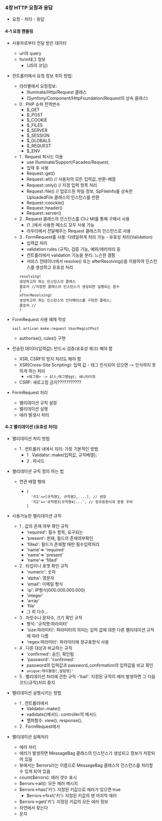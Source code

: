 ### 4장 HTTP 요청과 응답
- 요청 - 처리 - 응답

#### 4-1 요청 핸들링
- 사용자로부터 전달 받은 데이터
  - url의 query
  - form태그 정보
    - (JS의 코딩)
- 컨트롤러에서 요청 정보 취득 방법:
  - 라라벨에서 요청정보:
    - Illuminate/Http/Request 클래스
    - (Symfony/Component/HttpFoundation/Request의 상속 클래스)
  - 0 . PHP 슈퍼 전역번수
    - $_GET
    - $_POST
    - $_COOKIE
    - $_FILES
    - $_SERVER
    - $_SESSION
    - $_GLOBALS
    - $_REQUEST
    - $_ENV
  - 1 . Request 퍼사드 이용
    - use Illuminate/Support/Facades/Request;
    - 입력 후 사용
    - Request::get()
    - Request::all() // 사용자의 모든 입력값, 반환-배열
    - Request::only() // 지정 입력 항목 처리
    - Request::file() // 업로드된 파일 정보, SpFileInfo를 상속한 UploadedFile 클래스의 인스턴스를 반환
    - Request::coockie()
    - Request::header()
    - Request::server()
  - 2 . Request 클래스의 인스턴스를 CI나 MI를 통해 구해서 사용
    - (1 .)에서 사용한 메소드 모두 사용 가능
    - 라우터에서 전달해주는 Request 클래스의 인스턴스로 사용
  - 3 . FormRequest를 사용: 디테일하게 처리 가능 - 유효성 처리(Validation)
    - 입력값 처리
    - validation rules (규칙), 검증 기능, 예외/에러처리 등
    - 컨트롤러에서 validation 기능을 분리: 느슨한 결함
    - 서비스 컨테이너에서 resolve() 또는 afterResolving()을 이용하여 인스턴스를 생성하고 유효성 처리
    ```
    resolving(
    생성하고자 하는 인스턴스의 클래스
    클로저 //지정한 클래스의 인스턴스가 생성되면 실행되는 함수
    )
    afterResolving(
    생성하고자 하는 인스턴스의 인터페이스를 구현한 클래스;
    클로저 //
    )
    ```
- FormRequest 사용 예제 작성
  ```
  sail artisan make:request UserRegistPost
  ```
  - authorise(), rules() 구현
- 전송된 데이터(입력값): 반드시 검증(유효성 체크) 해야 함
  - XSR, CSRF의 방지 처리도 해야 함
  - XSR(Cross-Site Scripting): 입력 값 - 태그 인식되어 있으면 -> 인식하지 못하게 하는 처리
    - ```<태그명> -> $lt;태그명$gt; 새니타이징```
  - CSRF: 새로고침 금지???????????

- FormRequest 처리
  - 밸리데이션 규칙 설정
  - 밸리데이션 실행
  - 에러 발생시 처리
#### 4-2 밸리데이션 (유효성 처리)
- 밸리데이션 처리 방법
  - 1 . 컨트롤러 내에서 치리: 가장 기본적인 방법
    - 1 . Validator::make(입력값, 규칙배열);
    - 2 . 파사드
- 밸리데이션 규칙 정의 하는 법
  - 연관 배열 형태
    - ```
      [
        '키1'=>[규칙명1, 규칙명2,....], // 권장
        '키2'=>'규칙명3|규칙명4|...', // 정규표현식과 혼동 우려
      ]
      ```
      
- 사용가능한 밸리데이션 규칙
  - 1 . 값의 존재 여부 확인 규칙
    - 'required': 필수 항목, 요구되는
    - 'present': 현재, 필드의 존재여부확인
    - 'filled': 필드가 존재할 때만 필수입력처리
    - 'name'=> 'required'
    - 'name'=> 'present'
    - 'name'=> 'filled'
  - 2 . 타입이나 포맷 확인 규칙
    - 'numeric': 숫자
    - 'alpha': 영문자
    - 'email': 이메일 형식
    - 'ip': IP형식(000.000.000.000)
    - 'integer'
    - 'array'
    - 'file'
    - 그 외 다수...
  - 3 . 자릿수나 문자수, 크기 확인 규칙
    - 형식: '규칙명:파라미터'
    - 'size:파라미터': 파라미터의 의미는 입력 값에 대한 다른 밸리데이션 규칙에 따라 다름
    - 'regex:파라미터': 파라미터에 정규표현식 사용
  - 4 . 다른 대상과 비교하는 규칙
    - 'confirmed': 승인, 확인됨
    - 'password': 'confirmed'
    - password의 입력값과 password_confirmation의 입력값을 비교 확인
    - ```unique:테이블명[,컬럼명]'```
  - 5 . 밸리데이션 처리에 관한 규칙
    -'bail': 지정된 규칙이 에러 발생하면 그 다음 코드(규칙)처리 중지
- 밸리데이션 실행시키는 방법
  - 1 . 컨트롤러에서
    - Validator::make()
    - vadidate()메서드: controller의 메서드
    - 헬퍼함수: view(), response(),
  - 2 . FormRequest에서
    
- 밸리데이션 실패처리
  - 에러 처리
  - 에러가 발생하면 MessageBag 클래스의 인스턴스가 생성되고 정보가 저장되어 있음
  - 뷰에서는 $errors라는 이름으로 MessageBag 클래스의 인스턴스를 처리할 수 있게 되어 있음
  - count($errors): 에러 갯수 표시
  - $errors->all(): 모든 에러 메시지
  - $errors->has('키'): 지정된 키값으로 에러가 있으면 true
    - $errors->first('키'): 지정된 키값의 맨 마지막 에러
  - $errors->get('키'): 지정된 키값의 모든 에러 정보
  - 자연에서 찾는다
  - 운지